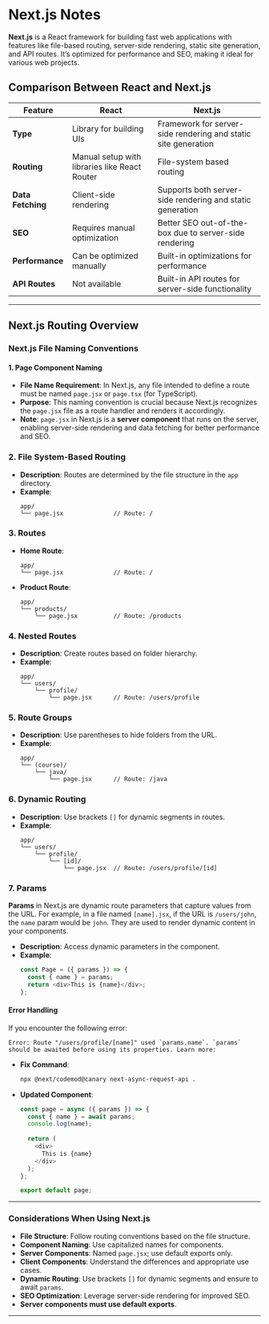 # Next.js Notes


**Next.js** is a React framework for building fast web applications with features like file-based routing, server-side rendering, static site generation, and API routes. It’s optimized for performance and SEO, making it ideal for various web projects.

## Comparison Between React and Next.js

| Feature                   | React                                         | Next.js                                                     |
|---------------------------|-----------------------------------------------|-----------------------------------------------------------|
| **Type**                  | Library for building UIs                      | Framework for server-side rendering and static site generation |
| **Routing**               | Manual setup with libraries like React Router | File-system based routing                                   |
| **Data Fetching**         | Client-side rendering                         | Supports both server-side rendering and static generation   |
| **SEO**                   | Requires manual optimization                  | Better SEO out-of-the-box due to server-side rendering      |
| **Performance**           | Can be optimized manually                     | Built-in optimizations for performance                       |
| **API Routes**            | Not available                                 | Built-in API routes for server-side functionality           |

---

## Next.js Routing Overview

### Next.js File Naming Conventions

#### 1. Page Component Naming
- **File Name Requirement**: In Next.js, any file intended to define a route must be named `page.jsx` or `page.tsx` (for TypeScript).
- **Purpose**: This naming convention is crucial because Next.js recognizes the `page.jsx` file as a route handler and renders it accordingly. 
- **Note**: `page.jsx` in Next.js is a **server component** that runs on the server, enabling server-side rendering and data fetching for better performance and SEO.

### 2. File System-Based Routing
- **Description**: Routes are determined by the file structure in the `app` directory.
- **Example**: 
  ```plaintext
  app/
  └── page.jsx              // Route: /
  ```

### 3. Routes
- **Home Route**: 
  ```plaintext
  app/
  └── page.jsx              // Route: /
  ```
- **Product Route**: 
  ```plaintext
  app/
  └── products/
      └── page.jsx          // Route: /products
  ```

### 4. Nested Routes
- **Description**: Create routes based on folder hierarchy.
- **Example**: 
  ```plaintext
  app/
  └── users/
      └── profile/
          └── page.jsx      // Route: /users/profile
  ```

### 5. Route Groups
- **Description**: Use parentheses to hide folders from the URL.
- **Example**: 
  ```plaintext
  app/
  └── (course)/
      └── java/
          └── page.jsx      // Route: /java
  ```

### 6. Dynamic Routing
- **Description**: Use brackets `[]` for dynamic segments in routes.
- **Example**: 
  ```plaintext
  app/
  └── users/
      └── profile/
          └── [id]/
              └── page.jsx  // Route: /users/profile/[id]
  ```

### 7. Params
**Params** in Next.js are dynamic route parameters that capture values from the URL. For example, in a file named `[name].jsx`, if the URL is `/users/john`, the `name` param would be `john`. They are used to render dynamic content in your components.

- **Description**: Access dynamic parameters in the component.
- **Example**:
  ```javascript
  const Page = ({ params }) => {
    const { name } = params;
    return <div>This is {name}</div>;
  };
  ```

#### Error Handling
If you encounter the following error:

```plaintext
Error: Route "/users/profile/[name]" used `params.name`. `params` should be awaited before using its properties. Learn more:
```

- **Fix Command**:
  ```bash
  npx @next/codemod@canary next-async-request-api .
  ```

- **Updated Component**:
  ```javascript
  const page = async ({ params }) => {
    const { name } = await params;
    console.log(name);
    
    return (
      <div>
        This is {name}
      </div>
    );
  };

  export default page;
  ```

--- 

### Considerations When Using Next.js
- **File Structure**: Follow routing conventions based on the file structure.
- **Component Naming**: Use capitalized names for components.
- **Server Components**: Named `page.jsx`; use default exports only.
- **Client Components**: Understand the differences and appropriate use cases.
- **Dynamic Routing**: Use brackets `[]` for dynamic segments and ensure to await `params`.
- **SEO Optimization**: Leverage server-side rendering for improved SEO.
- **Server components must use default exports**.

---
